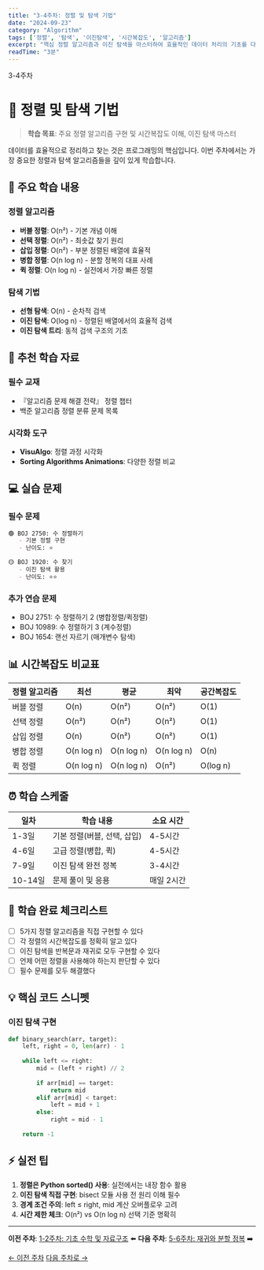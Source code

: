 ```yaml
---
title: "3-4주차: 정렬 및 탐색 기법"
date: "2024-09-23"
category: "Algorithm"
tags: ['정렬', '탐색', '이진탐색', '시간복잡도', '알고리즘']
excerpt: "핵심 정렬 알고리즘과 이진 탐색을 마스터하여 효율적인 데이터 처리의 기초를 다진다"
readTime: "3분"
---
```


<div class="week-badge">3-4주차</div>

# 🔄 정렬 및 탐색 기법

> **학습 목표**: 주요 정렬 알고리즘 구현 및 시간복잡도 이해, 이진 탐색 마스터

데이터를 효율적으로 정리하고 찾는 것은 프로그래밍의 핵심입니다. 이번 주차에서는 가장 중요한 정렬과 탐색 알고리즘들을 깊이 있게 학습합니다.

## 📖 주요 학습 내용

### 정렬 알고리즘
- **버블 정렬**: O(n²) - 기본 개념 이해
- **선택 정렬**: O(n²) - 최솟값 찾기 원리  
- **삽입 정렬**: O(n²) - 부분 정렬된 배열에 효율적
- **병합 정렬**: O(n log n) - 분할 정복의 대표 사례
- **퀵 정렬**: O(n log n) - 실전에서 가장 빠른 정렬

### 탐색 기법
- **선형 탐색**: O(n) - 순차적 검색
- **이진 탐색**: O(log n) - 정렬된 배열에서의 효율적 검색
- **이진 탐색 트리**: 동적 검색 구조의 기초

## 🎯 추천 학습 자료

### 필수 교재
- 『알고리즘 문제 해결 전략』 정렬 챕터
- 백준 알고리즘 정렬 분류 문제 목록

### 시각화 도구
- **VisuAlgo**: 정렬 과정 시각화
- **Sorting Algorithms Animations**: 다양한 정렬 비교

## 💻 실습 문제

### 필수 문제
```markdown
🟢 BOJ 2750: 수 정렬하기
   - 기본 정렬 구현
   - 난이도: ⭐

🟡 BOJ 1920: 수 찾기
   - 이진 탐색 활용
   - 난이도: ⭐⭐
```

### 추가 연습 문제
- BOJ 2751: 수 정렬하기 2 (병합정렬/퀵정렬)
- BOJ 10989: 수 정렬하기 3 (계수정렬)
- BOJ 1654: 랜선 자르기 (매개변수 탐색)

## 📊 시간복잡도 비교표

| 정렬 알고리즘 | 최선 | 평균 | 최악 | 공간복잡도 |
|---------------|------|------|------|------------|
| 버블 정렬 | O(n) | O(n²) | O(n²) | O(1) |
| 선택 정렬 | O(n²) | O(n²) | O(n²) | O(1) |
| 삽입 정렬 | O(n) | O(n²) | O(n²) | O(1) |
| 병합 정렬 | O(n log n) | O(n log n) | O(n log n) | O(n) |
| 퀵 정렬 | O(n log n) | O(n log n) | O(n²) | O(log n) |

## ⏰ 학습 스케줄

| 일차 | 학습 내용 | 소요 시간 |
|------|-----------|-----------|
| 1-3일 | 기본 정렬(버블, 선택, 삽입) | 4-5시간 |
| 4-6일 | 고급 정렬(병합, 퀵) | 4-5시간 |
| 7-9일 | 이진 탐색 완전 정복 | 3-4시간 |
| 10-14일 | 문제 풀이 및 응용 | 매일 2시간 |

## 🎉 학습 완료 체크리스트

- [ ] 5가지 정렬 알고리즘을 직접 구현할 수 있다
- [ ] 각 정렬의 시간복잡도를 정확히 알고 있다
- [ ] 이진 탐색을 반복문과 재귀로 모두 구현할 수 있다  
- [ ] 언제 어떤 정렬을 사용해야 하는지 판단할 수 있다
- [ ] 필수 문제를 모두 해결했다

## 💡 핵심 코드 스니펫

### 이진 탐색 구현
```python
def binary_search(arr, target):
    left, right = 0, len(arr) - 1
    
    while left <= right:
        mid = (left + right) // 2
        
        if arr[mid] == target:
            return mid
        elif arr[mid] < target:
            left = mid + 1
        else:
            right = mid - 1
    
    return -1
```

## ⚡ 실전 팁

1. **정렬은 Python sorted() 사용**: 실전에서는 내장 함수 활용
2. **이진 탐색 직접 구현**: bisect 모듈 사용 전 원리 이해 필수
3. **경계 조건 주의**: left ≤ right, mid 계산 오버플로우 고려
4. **시간 제한 체크**: O(n²) vs O(n log n) 선택 기준 명확히

---

**이전 주차**: [1-2주차: 기초 수학 및 자료구조](../week1-2) ⬅️
**다음 주차**: [5-6주차: 재귀와 분할 정복](../week5-6) ➡️

<div class="text-center">
  <a href="../week1-2" class="btn-secondary">← 이전 주차</a>
  <a href="../week5-6" class="btn">다음 주차로 →</a>
</div>